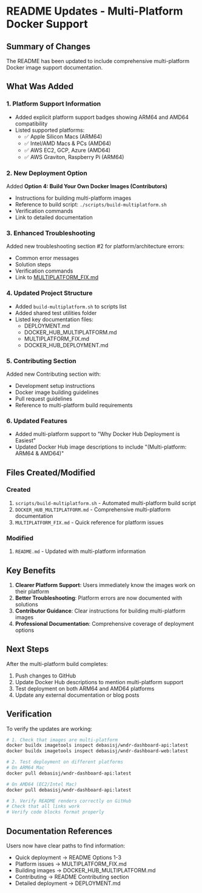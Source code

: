 # README Updates - Multi-Platform Docker Support

## Summary of Changes

The README has been updated to include comprehensive multi-platform Docker image support documentation.

## What Was Added

### 1. Platform Support Information
- Added explicit platform support badges showing ARM64 and AMD64 compatibility
- Listed supported platforms:
  - ✅ Apple Silicon Macs (ARM64)
  - ✅ Intel/AMD Macs & PCs (AMD64)
  - ✅ AWS EC2, GCP, Azure (AMD64)
  - ✅ AWS Graviton, Raspberry Pi (ARM64)

### 2. New Deployment Option
Added **Option 4: Build Your Own Docker Images (Contributors)**
- Instructions for building multi-platform images
- Reference to build script: `./scripts/build-multiplatform.sh`
- Verification commands
- Link to detailed documentation

### 3. Enhanced Troubleshooting
Added new troubleshooting section #2 for platform/architecture errors:
- Common error messages
- Solution steps
- Verification commands
- Link to [MULTIPLATFORM_FIX.md](MULTIPLATFORM_FIX.md)

### 4. Updated Project Structure
- Added `build-multiplatform.sh` to scripts list
- Added shared test utilities folder
- Listed key documentation files:
  - DEPLOYMENT.md
  - DOCKER_HUB_MULTIPLATFORM.md
  - MULTIPLATFORM_FIX.md
  - DOCKER_HUB_DEPLOYMENT.md

### 5. Contributing Section
Added new Contributing section with:
- Development setup instructions
- Docker image building guidelines
- Pull request guidelines
- Reference to multi-platform build requirements

### 6. Updated Features
- Added multi-platform support to "Why Docker Hub Deployment is Easiest"
- Updated Docker Hub image descriptions to include "(Multi-platform: ARM64 & AMD64)"

## Files Created/Modified

### Created
1. `scripts/build-multiplatform.sh` - Automated multi-platform build script
2. `DOCKER_HUB_MULTIPLATFORM.md` - Comprehensive multi-platform documentation
3. `MULTIPLATFORM_FIX.md` - Quick reference for platform issues

### Modified
1. `README.md` - Updated with multi-platform information

## Key Benefits

1. **Clearer Platform Support**: Users immediately know the images work on their platform
2. **Better Troubleshooting**: Platform errors are now documented with solutions
3. **Contributor Guidance**: Clear instructions for building multi-platform images
4. **Professional Documentation**: Comprehensive coverage of deployment options

## Next Steps

After the multi-platform build completes:
1. Push changes to GitHub
2. Update Docker Hub descriptions to mention multi-platform support
3. Test deployment on both ARM64 and AMD64 platforms
4. Update any external documentation or blog posts

## Verification

To verify the updates are working:

```bash
# 1. Check that images are multi-platform
docker buildx imagetools inspect debasisj/wndr-dashboard-api:latest
docker buildx imagetools inspect debasisj/wndr-dashboard-web:latest

# 2. Test deployment on different platforms
# On ARM64 Mac
docker pull debasisj/wndr-dashboard-api:latest

# On AMD64 (EC2/Intel Mac)
docker pull debasisj/wndr-dashboard-api:latest

# 3. Verify README renders correctly on GitHub
# Check that all links work
# Verify code blocks format properly
```

## Documentation References

Users now have clear paths to find information:
- Quick deployment → README Options 1-3
- Platform issues → MULTIPLATFORM_FIX.md
- Building images → DOCKER_HUB_MULTIPLATFORM.md
- Contributing → README Contributing section
- Detailed deployment → DEPLOYMENT.md
